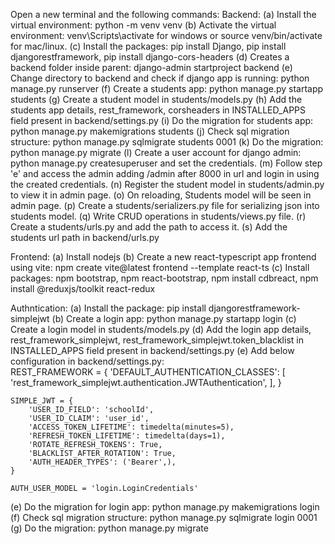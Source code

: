 Open a new terminal and the following commands:
Backend:
(a) Install the virtual environment: python -m venv venv
(b) Activate the virtual environment: venv\Scripts\activate for windows or source venv/bin/activate for mac/linux.
(c) Install the packages: pip install Django, pip install djangorestframework, pip install django-cors-headers
(d) Creates a backend folder inside parent: django-admin startproject backend
(e) Change directory to backend and check if django app is running: python manage.py runserver
(f) Create a students app: python manage.py startapp students
(g) Create a student model in students/models.py
(h) Add the students app details, rest_framework, corsheaders in INSTALLED_APPS field present in backend/settings.py
(i) Do the migration for students app: python manage.py makemigrations students
(j) Check sql migration structure: python manage.py sqlmigrate students 0001
(k) Do the migration: python manage.py migrate
(l) Create a user account for django admin: python manage.py createsuperuser and set the credentials.
(m) Follow step 'e' and access the admin adding /admin after 8000 in url and login in using the created credentials.
(n) Register the student model in students/admin.py to view it in admin page.
(o) On reloading, Students model will be seen in admin page.
(p) Create a students/serializers.py file for serializing json into students model.
(q) Write CRUD operations in students/views.py file.
(r) Create a students/urls.py and add the path to access it.
(s) Add the students url path in backend/urls.py

Frontend:
(a) Install nodejs
(b) Create a new react-typescript app frontend using vite: npm create vite@latest frontend --template react-ts
(c) Install packages: npm bootstrap, npm react-bootstrap, npm install cdbreact, npm install @reduxjs/toolkit react-redux

Authntication:
(a) Install the package: pip install djangorestframework-simplejwt
(b) Create a login app: python manage.py startapp login
(c) Create a login model in students/models.py
(d) Add the login app details, rest_framework_simplejwt, rest_framework_simplejwt.token_blacklist in INSTALLED_APPS field present in backend/settings.py
(e) Add below configuration in backend/settings.py:  
    REST_FRAMEWORK = {
        'DEFAULT_AUTHENTICATION_CLASSES': [
            'rest_framework_simplejwt.authentication.JWTAuthentication',
        ],
    }

    SIMPLE_JWT = {
        'USER_ID_FIELD': 'schoolId',
        'USER_ID_CLAIM': 'user_id',
        'ACCESS_TOKEN_LIFETIME': timedelta(minutes=5),
        'REFRESH_TOKEN_LIFETIME': timedelta(days=1),
        'ROTATE_REFRESH_TOKENS': True,
        'BLACKLIST_AFTER_ROTATION': True,
        'AUTH_HEADER_TYPES': ('Bearer',),
    }

    AUTH_USER_MODEL = 'login.LoginCredentials'
(e) Do the migration for login app: python manage.py makemigrations login
(f) Check sql migration structure: python manage.py sqlmigrate login 0001
(g) Do the migration: python manage.py migrate
